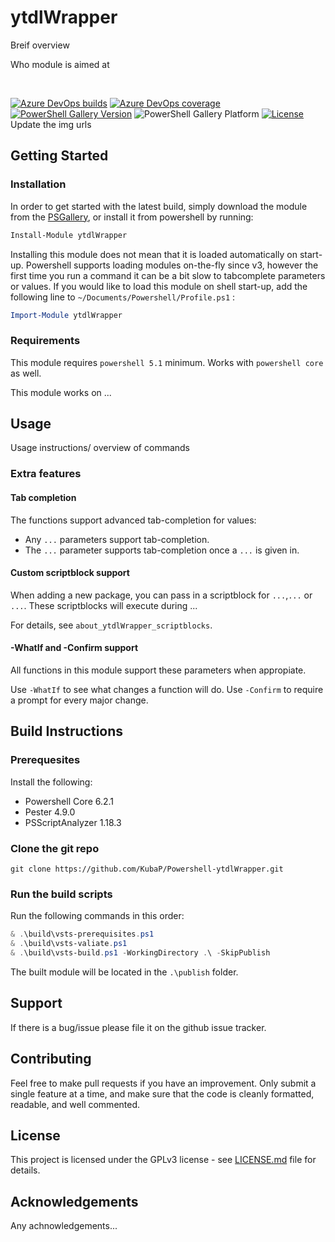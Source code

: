 # ytdlWrapper
Breif overview

Who module is aimed at

<br>

[![Azure DevOps builds](https://img.shields.io/azure-devops/build/KubaP999/3d9148d2-04d0-4835-b7cb-7bf89bdbf11b/7?label=latest%20build&logo=azure-pipelines)](https://dev.azure.com/KubaP999/ProgramManager/_build/latest?definitionId=7&branchName=development)
[![Azure DevOps coverage](https://img.shields.io/azure-devops/coverage/KubaP999/ProgramManager/7?logo=codecov&logoColor=white)](https://dev.azure.com/KubaP999/ProgramManager/_build/latest?definitionId=7&branchName=development)
[![PowerShell Gallery Version](https://img.shields.io/powershellgallery/v/ProgramManager?logo=powershell&logoColor=white)](https://www.powershellgallery.com/packages/ytdlWrapper)
![PowerShell Gallery Platform](https://img.shields.io/powershellgallery/p/ProgramManager?logo=windows)
[![License](https://img.shields.io/badge/license-GPLv3-blue)](./LICENSE)
Update the img urls

## Getting Started
### Installation
In order to get started with the latest build, simply download the module from the [PSGallery](https://www.powershellgallery.com/packages/ytdlWrapper), or install it from powershell by running:
```powershell
Install-Module ytdlWrapper
```
Installing this module does not mean that it is loaded automatically on start-up. Powershell supports loading modules on-the-fly since v3, however the first time you run a command it can be a bit slow to tabcomplete parameters or values. If you would like to load this module on shell start-up, add the following line to `~/Documents/Powershell/Profile.ps1` :
```powershell
Import-Module ytdlWrapper
```

### Requirements
This module requires `powershell 5.1` minimum. Works with `powershell core` as well.

This module works on ...

## Usage
Usage instructions/ overview of commands

### Extra features
#### Tab completion
The functions support advanced tab-completion for values:
- Any `...` parameters support tab-completion.
- The `...` parameter supports tab-completion once a `...` is given in.

#### Custom scriptblock support
When adding a new package, you can pass in a scriptblock for `...`,`...` or `...`. These scriptblocks will execute during ...

For details, see `about_ytdlWrapper_scriptblocks`.

#### -WhatIf and -Confirm support
All functions in this module support these parameters when appropiate.

Use `-WhatIf` to see what changes a function will do.
Use `-Confirm` to require a prompt for every major change.

## Build Instructions
### Prerequesites
Install the following:
- Powershell Core 6.2.1
- Pester 4.9.0
- PSScriptAnalyzer 1.18.3

### Clone the git repo
```
git clone https://github.com/KubaP/Powershell-ytdlWrapper.git
```

### Run the build scripts

Run the following commands in this order:
```powershell
& .\build\vsts-prerequisites.ps1
& .\build\vsts-valiate.ps1
& .\build\vsts-build.ps1 -WorkingDirectory .\ -SkipPublish
```
The built module will be located in the `.\publish` folder.

## Support
If there is a bug/issue please file it on the github issue tracker.

## Contributing
Feel free to make pull requests if you have an improvement. Only submit a single feature at a time, and make sure that the code is cleanly formatted, readable, and well commented.

## License 
This project is licensed under the GPLv3 license - see [LICENSE.md](./LICENSE) file for details.


## Acknowledgements
Any achnowledgements...